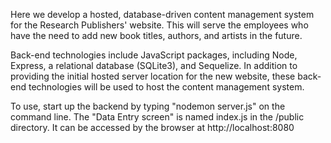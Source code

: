 Here we develop a hosted, database-driven content management system for the Research Publishers' website. This will serve the employees who have the need to add new book titles, authors, and artists in the future.

Back-end technologies include JavaScript packages, including Node, Express, a relational database (SQLite3), and Sequelize. In addition to providing the initial hosted server location for the new website, these back-end technologies will be used to host the content management system.

To use, start up the backend by typing "nodemon server.js" on the command line.  The "Data Entry screen" is named index.js in the /public directory.  It can be accessed by the browser at http://localhost:8080


